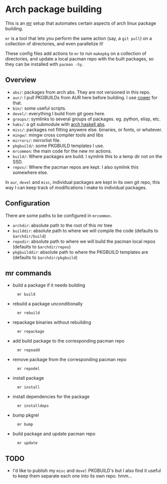 Arch package building
=====================

This is an [mr](http://myrepos.branchable.com/) setup that automates certain
aspects of arch linux package building.

`mr` is a tool that lets you perform the same action (say, a `git pull`) on a
collection of directories, and even parallelize it!

These config files add actions to `mr` to run `makepkg` on a collection of
directories, and update a local pacman repo with the built packages, so they can
be installed with `pacman -Sy`.


## Overview

- `abs/`: packages from arch abs. They are not versioned in this repo.
- `aur/`: I pull PKGBUILDs from AUR here before building. I use
  [cower](https://github.com/falconindy/cower) for that.
- `bin/`: some useful scripts.
- `devel/`: everything I build from git goes here.
- `groups/`: symlinks to several groups of packages. eg. python, elisp, etc.
- `habs/`: a git submodule with [arch haskell abs](https://github.com/archhaskell/habs).
- `misc/`: packages not fitting anywere else. binaries, or fonts, or whatever.
- `mingw/`: mingw cross compiler tools and libs
- `mirrors/`: mirrorlist file.
- `pkgbuild/`: some PKGBUILD templates I use.
- `mrcommon`: the main code for the new mr actions.
- `build/`: Where packages are build. I symlink this to a temp dir not on the
  SSD.
- `repos/`: Where the pacman repos are kept. I also symlink this somewhere else.

In `aur`, `devel` and `misc`, individual packages are kept in its own git repo,
this way I can keep track of modifications I make to individual packages.


## Configuration

There are some paths to be configured in `mrcommon`.
- `archdir`: absolute path to the root of this mr tree
- `builddir`: absolute path to where we will compile the code (defaults to `$archdir/build`)
- `repodir`: absolute path to where we will build the pacman local repos (defaults to `$archdir/repos`)
- `pkgbuilddir`: absolute path to where the PKGBUILD templates are (defaults to `$archdir/pkgbuild`)


## mr commands

- build a package if it needs building

        mr build

- rebuild a package unconditionally

        mr rebuild

- repackage binaries without rebuilding

        mr repackage

- add build package to the corresponding pacman repo

        mr repoadd

- remove package from the corresponding pacman repo

        mr repodel

- install package

        mr install

- install dependencies for the package

        mr installdeps

- bump pkgrel

        mr bump

- build package and update pacman repo

        mr update


## TODO
- I'd like to publish my `misc` and `devel` PKGBUILD's but I also find it useful
  to keep them separate each one into its own repo. hmm...
